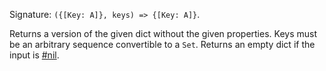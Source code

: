 Signature: `({[Key: A]}, keys) => {[Key: A]}`.

Returns a version of the given dict without the given properties. Keys must be an arbitrary sequence convertible to a `Set`. Returns an empty dict if the input is [#nil](#function-isnil).
